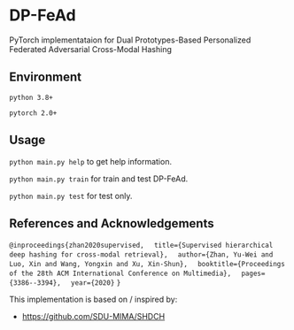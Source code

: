 # DP-FeAd

PyTorch implementataion for Dual Prototypes-Based Personalized Federated Adversarial Cross-Modal Hashing

## Environment

`python 3.8+`

`pytorch 2.0+`

## Usage

`python main.py help` to get help information.

`python main.py train` for train and test DP-FeAd.

`python main.py test` for test only.

## References and Acknowledgements

`@inproceedings{zhan2020supervised,`
  `  title={Supervised hierarchical deep hashing for cross-modal retrieval},`
  `  author={Zhan, Yu-Wei and Luo, Xin and Wang, Yongxin and Xu, Xin-Shun},`
  `  booktitle={Proceedings of the 28th ACM International Conference on Multimedia},`
  `  pages={3386--3394},`
  `  year={2020}` 
`}`

This implementation is based on / inspired by:

- https://github.com/SDU-MIMA/SHDCH
